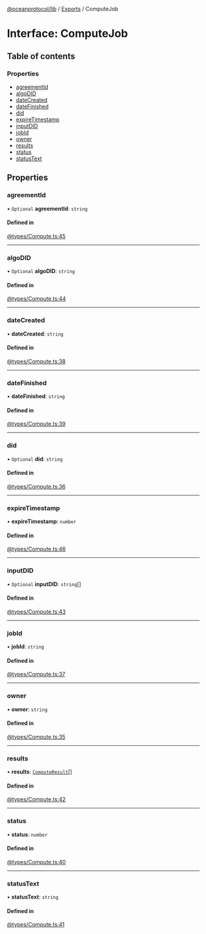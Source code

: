 [@oceanprotocol/lib](../README.md) / [Exports](../modules.md) / ComputeJob

# Interface: ComputeJob

## Table of contents

### Properties

- [agreementId](ComputeJob.md#agreementid)
- [algoDID](ComputeJob.md#algodid)
- [dateCreated](ComputeJob.md#datecreated)
- [dateFinished](ComputeJob.md#datefinished)
- [did](ComputeJob.md#did)
- [expireTimestamp](ComputeJob.md#expiretimestamp)
- [inputDID](ComputeJob.md#inputdid)
- [jobId](ComputeJob.md#jobid)
- [owner](ComputeJob.md#owner)
- [results](ComputeJob.md#results)
- [status](ComputeJob.md#status)
- [statusText](ComputeJob.md#statustext)

## Properties

### agreementId

• `Optional` **agreementId**: `string`

#### Defined in

[@types/Compute.ts:45](https://github.com/oceanprotocol/ocean.js/blob/c99bc5c6/src/@types/Compute.ts#L45)

___

### algoDID

• `Optional` **algoDID**: `string`

#### Defined in

[@types/Compute.ts:44](https://github.com/oceanprotocol/ocean.js/blob/c99bc5c6/src/@types/Compute.ts#L44)

___

### dateCreated

• **dateCreated**: `string`

#### Defined in

[@types/Compute.ts:38](https://github.com/oceanprotocol/ocean.js/blob/c99bc5c6/src/@types/Compute.ts#L38)

___

### dateFinished

• **dateFinished**: `string`

#### Defined in

[@types/Compute.ts:39](https://github.com/oceanprotocol/ocean.js/blob/c99bc5c6/src/@types/Compute.ts#L39)

___

### did

• `Optional` **did**: `string`

#### Defined in

[@types/Compute.ts:36](https://github.com/oceanprotocol/ocean.js/blob/c99bc5c6/src/@types/Compute.ts#L36)

___

### expireTimestamp

• **expireTimestamp**: `number`

#### Defined in

[@types/Compute.ts:46](https://github.com/oceanprotocol/ocean.js/blob/c99bc5c6/src/@types/Compute.ts#L46)

___

### inputDID

• `Optional` **inputDID**: `string`[]

#### Defined in

[@types/Compute.ts:43](https://github.com/oceanprotocol/ocean.js/blob/c99bc5c6/src/@types/Compute.ts#L43)

___

### jobId

• **jobId**: `string`

#### Defined in

[@types/Compute.ts:37](https://github.com/oceanprotocol/ocean.js/blob/c99bc5c6/src/@types/Compute.ts#L37)

___

### owner

• **owner**: `string`

#### Defined in

[@types/Compute.ts:35](https://github.com/oceanprotocol/ocean.js/blob/c99bc5c6/src/@types/Compute.ts#L35)

___

### results

• **results**: [`ComputeResult`](ComputeResult.md)[]

#### Defined in

[@types/Compute.ts:42](https://github.com/oceanprotocol/ocean.js/blob/c99bc5c6/src/@types/Compute.ts#L42)

___

### status

• **status**: `number`

#### Defined in

[@types/Compute.ts:40](https://github.com/oceanprotocol/ocean.js/blob/c99bc5c6/src/@types/Compute.ts#L40)

___

### statusText

• **statusText**: `string`

#### Defined in

[@types/Compute.ts:41](https://github.com/oceanprotocol/ocean.js/blob/c99bc5c6/src/@types/Compute.ts#L41)
